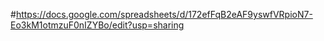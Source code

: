 #https://docs.google.com/spreadsheets/d/172efFqB2eAF9yswfVRpioN7-Eo3kM1otmzuF0nIZYBo/edit?usp=sharing